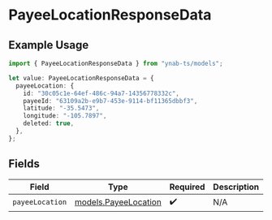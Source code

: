 # PayeeLocationResponseData

## Example Usage

```typescript
import { PayeeLocationResponseData } from "ynab-ts/models";

let value: PayeeLocationResponseData = {
  payeeLocation: {
    id: "30c05c1e-64ef-486c-94a7-14356778332c",
    payeeId: "63109a2b-e9b7-453e-9114-bf11365dbbf3",
    latitude: "-35.5473",
    longitude: "-105.7897",
    deleted: true,
  },
};
```

## Fields

| Field                                              | Type                                               | Required                                           | Description                                        |
| -------------------------------------------------- | -------------------------------------------------- | -------------------------------------------------- | -------------------------------------------------- |
| `payeeLocation`                                    | [models.PayeeLocation](../models/payeelocation.md) | :heavy_check_mark:                                 | N/A                                                |
